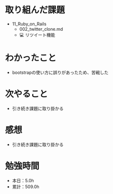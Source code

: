 # 取り組んだ課題
* 11_Ruby_on_Rails
  * 002_twitter_clone.md
  * 💻 リツイート機能

# わかったこと
* bootstrapの使い方に誤りがあったため、苦戦した

# 次やること
* 引き続き課題に取り掛かる

# 感想
* 引き続き課題に取り掛かる

# 勉強時間
* 本日：5.0h
* 累計：509.0h